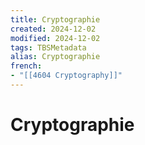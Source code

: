 ```yaml
---
title: Cryptographie
created: 2024-12-02
modified: 2024-12-02
tags: TBSMetadata
alias: Cryptographie
french:
- "[[4604 Cryptography]]"
---
```

# Cryptographie

